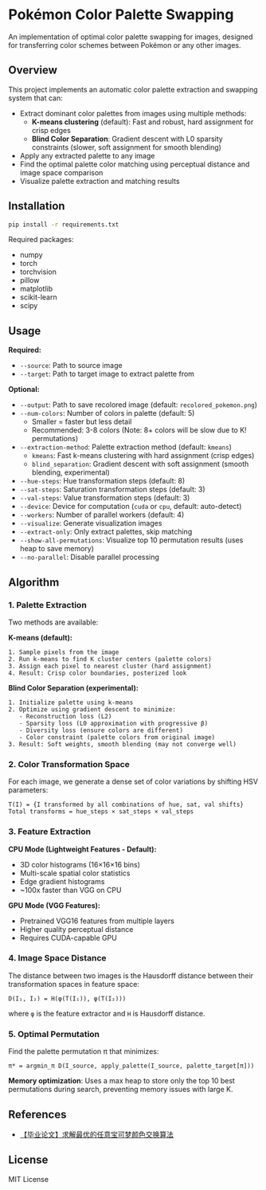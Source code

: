 # Pokémon Color Palette Swapping

An implementation of optimal color palette swapping for images, designed for transferring color schemes between Pokémon or any other images.

## Overview

This project implements an automatic color palette extraction and swapping system that can:
- Extract dominant color palettes from images using multiple methods:
  - **K-means clustering** (default): Fast and robust, hard assignment for crisp edges
  - **Blind Color Separation**: Gradient descent with L0 sparsity constraints (slower, soft assignment for smooth blending)
- Apply any extracted palette to any image
- Find the optimal palette color matching using perceptual distance and image space comparison
- Visualize palette extraction and matching results

## Installation

```bash
pip install -r requirements.txt
```

Required packages:
- numpy
- torch
- torchvision
- pillow
- matplotlib
- scikit-learn
- scipy

## Usage

**Required:**
- `--source`: Path to source image
- `--target`: Path to target image to extract palette from

**Optional:**
- `--output`: Path to save recolored image (default: `recolored_pokemon.png`)
- `--num-colors`: Number of colors in palette (default: 5)
  - Smaller = faster but less detail
  - Recommended: 3-8 colors (Note: 8+ colors will be slow due to K! permutations)
- `--extraction-method`: Palette extraction method (default: `kmeans`)
  - `kmeans`: Fast k-means clustering with hard assignment (crisp edges)
  - `blind_separation`: Gradient descent with soft assignment (smooth blending, experimental)
- `--hue-steps`: Hue transformation steps (default: 8)
- `--sat-steps`: Saturation transformation steps (default: 3)
- `--val-steps`: Value transformation steps (default: 3)
- `--device`: Device for computation (`cuda` or `cpu`, default: auto-detect)
- `--workers`: Number of parallel workers (default: 4)
- `--visualize`: Generate visualization images
- `--extract-only`: Only extract palettes, skip matching
- `--show-all-permutations`: Visualize top 10 permutation results (uses heap to save memory)
- `--no-parallel`: Disable parallel processing

## Algorithm

### 1. Palette Extraction

Two methods are available:

**K-means (default):**
```
1. Sample pixels from the image
2. Run k-means to find K cluster centers (palette colors)
3. Assign each pixel to nearest cluster (hard assignment)
4. Result: Crisp color boundaries, posterized look
```

**Blind Color Separation (experimental):**
```
1. Initialize palette using k-means
2. Optimize using gradient descent to minimize:
   - Reconstruction loss (L2)
   - Sparsity loss (L0 approximation with progressive β)
   - Diversity loss (ensure colors are different)
   - Color constraint (palette colors from original image)
3. Result: Soft weights, smooth blending (may not converge well)
```

### 2. Color Transformation Space

For each image, we generate a dense set of color variations by shifting HSV parameters:

```
T(I) = {I transformed by all combinations of hue, sat, val shifts}
Total transforms = hue_steps × sat_steps × val_steps
```

### 3. Feature Extraction

**CPU Mode (Lightweight Features - Default):**
- 3D color histograms (16×16×16 bins)
- Multi-scale spatial color statistics
- Edge gradient histograms
- ~100x faster than VGG on CPU

**GPU Mode (VGG Features):**
- Pretrained VGG16 features from multiple layers
- Higher quality perceptual distance
- Requires CUDA-capable GPU

### 4. Image Space Distance

The distance between two images is the Hausdorff distance between their transformation spaces in feature space:

```
D(I₁, I₂) = H(φ(T(I₁)), φ(T(I₂)))
```

where `φ` is the feature extractor and `H` is Hausdorff distance.

### 5. Optimal Permutation

Find the palette permutation π that minimizes:

```
π* = argmin_π D(I_source, apply_palette(I_source, palette_target[π]))
```

**Memory optimization**: Uses a max heap to store only the top 10 best permutations during search, preventing memory issues with large K.

## References

- [【毕业论文】求解最优的任意宝可梦颜色交换算法](https://zhuanlan.zhihu.com/p/695729586)

## License

MIT License
